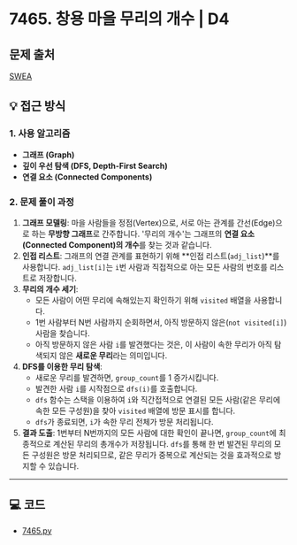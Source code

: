 # 7465. 창용 마을 무리의 개수 | D4

## 문제 출처
[SWEA](https://swexpertacademy.com/main/code/problem/problemDetail.do?contestProbId=AWngfZVa9XwDFAQU&categoryId=AWngfZVa9XwDFAQU&categoryType=CODE&problemTitle=%EC%B0%BD%EC%9A%A9&orderBy=FIRST_REG_DATETIME&selectCodeLang=ALL&select-1=&pageSize=10&pageIndex=1)


## 💡 접근 방식

### 1. 사용 알고리즘
* **그래프 (Graph)**
* **깊이 우선 탐색 (DFS, Depth-First Search)**
* **연결 요소 (Connected Components)**

### 2. 문제 풀이 과정
1.  **그래프 모델링**: 마을 사람들을 정점(Vertex)으로, 서로 아는 관계를 간선(Edge)으로 하는 **무방향 그래프**로 간주합니다. '무리의 개수'는 그래프의 **연결 요소(Connected Component)의 개수**를 찾는 것과 같습니다.
2.  **인접 리스트**: 그래프의 연결 관계를 표현하기 위해 **인접 리스트(`adj_list`)**를 사용합니다. `adj_list[i]`는 `i`번 사람과 직접적으로 아는 모든 사람의 번호를 리스트로 저장합니다.
3.  **무리의 개수 세기**:
    * 모든 사람이 어떤 무리에 속해있는지 확인하기 위해 `visited` 배열을 사용합니다.
    * 1번 사람부터 N번 사람까지 순회하면서, 아직 방문하지 않은(`not visited[i]`) 사람을 찾습니다.
    * 아직 방문하지 않은 사람 `i`를 발견했다는 것은, 이 사람이 속한 무리가 아직 탐색되지 않은 **새로운 무리**라는 의미입니다.
4.  **DFS를 이용한 무리 탐색**:
    * 새로운 무리를 발견하면, `group_count`를 1 증가시킵니다.
    * 발견한 사람 `i`를 시작점으로 `dfs(i)`를 호출합니다.
    * `dfs` 함수는 스택을 이용하여 `i`와 직간접적으로 연결된 모든 사람(같은 무리에 속한 모든 구성원)을 찾아 `visited` 배열에 방문 표시를 합니다.
    * `dfs`가 종료되면, `i`가 속한 무리 전체가 방문 처리됩니다.
5.  **결과 도출**: 1번부터 N번까지의 모든 사람에 대한 확인이 끝나면, `group_count`에 최종적으로 계산된 무리의 총개수가 저장됩니다. `dfs`를 통해 한 번 발견된 무리의 모든 구성원은 방문 처리되므로, 같은 무리가 중복으로 계산되는 것을 효과적으로 방지할 수 있습니다.



---

## 💻 코드
* [7465.py](7465.py)